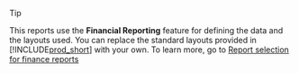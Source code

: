 > [!TIP]
> This reports use the **Financial Reporting** feature for defining the data and the layouts used. You can replace the standard layouts provided in [!INCLUDE[prod_short](includes/prod_short.md)] with your own. To learn more, go to [Report selection for finance reports](finance-financial-reporting-report-selection.md)